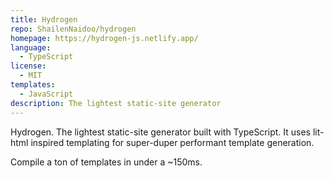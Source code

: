 ```yaml
---
title: Hydrogen
repo: ShailenNaidoo/hydrogen
homepage: https://hydrogen-js.netlify.app/
language:
  - TypeScript
license:
  - MIT
templates:
  - JavaScript
description: The lightest static-site generator
---
```


Hydrogen. The lightest static-site generator built with TypeScript. It uses lit-html inspired templating for super-duper performant template generation.

Compile a ton of templates in under a ~150ms.
